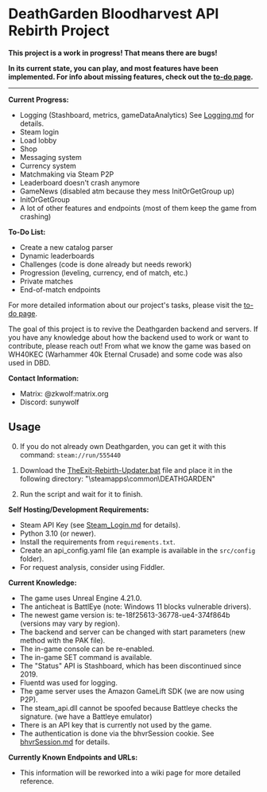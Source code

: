 # DeathGarden Bloodharvest API Rebirth Project

**This project is a work in progress! That means there are bugs!**

**In its current state, you can play, and most features have been implemented. For info about missing features, check out the [to-do page](https://github.com/users/wolfswolke/projects/2/views/1).**

****

**Current Progress:**
- Logging (Stashboard, metrics, gameDataAnalytics) See [Logging.md](https://github.com/wolfswolke/DeathGarden_API_Rebirth/blob/master/Doc/Logging.md) for details.
- Steam login
- Load lobby
- Shop
- Messaging system
- Currency system
- Matchmaking via Steam P2P
- Leaderboard doesn't crash anymore
- GameNews (disabled atm because they mess InitOrGetGroup up)
- InitOrGetGroup
- A lot of other features and endpoints (most of them keep the game from crashing)


**To-Do List:**
- Create a new catalog parser
- Dynamic leaderboards
- Challenges (code is done already but needs rework)
- Progression (leveling, currency, end of match, etc.)
- Private matches
- End-of-match endpoints

For more detailed information about our project's tasks, please visit the [to-do page](https://github.com/users/wolfswolke/projects/2/views/1).

The goal of this project is to revive the Deathgarden backend and servers. 
If you have any knowledge about how the backend used to work or want to contribute, please reach out!
From what we know the game was based on WH40KEC (Warhammer 40k Eternal Crusade) and some code was also used in DBD.

**Contact Information:**
- Matrix: @zkwolf:matrix.org
- Discord: sunywolf

## Usage

0. If you do not already own Deathgarden, you can get it with this command: 
`steam://run/555440`

1. Download the [TheExit-Rebirth-Updater.bat](https://github.com/wolfswolke/DeathGarden_API_Rebirth/blob/master/src/files/TheExit-Rebirth-Updater.bat) file and place it in the following directory: "\steamapps\common\DEATHGARDEN\"

2. Run the script and wait for it to finish.

**Self Hosting/Development Requirements:**
- Steam API Key (see [Steam_Login.md](https://github.com/wolfswolke/DeathGarden_API_Rebirth/blob/master/Doc/Steam_Login.md) for details).
- Python 3.10 (or newer).
- Install the requirements from `requirements.txt`.
- Create an api_config.yaml file (an example is available in the `src/config` folder).
- For request analysis, consider using Fiddler.

**Current Knowledge:**
- The game uses Unreal Engine 4.21.0.
- The anticheat is BattlEye (note: Windows 11 blocks vulnerable drivers).
- The newest game version is: te-18f25613-36778-ue4-374f864b (versions may vary by region).
- The backend and server can be changed with start parameters (new method with the PAK file).
- The in-game console can be re-enabled.
- The in-game SET command is available.
- The "Status" API is Stashboard, which has been discontinued since 2019.
- Fluentd was used for logging.
- The game server uses the Amazon GameLift SDK (we are now using P2P).
- The steam_api.dll cannot be spoofed because Battleye checks the signature. (we have a Battleye emulator)
- There is an API key that is currently not used by the game.
- The authentication is done via the bhvrSession cookie. See [bhvrSession.md](https://github.com/wolfswolke/DeathGarden_API_Rebirth/blob/master/Doc/bhvrSession.md) for details.

**Currently Known Endpoints and URLs:**
- This information will be reworked into a wiki page for more detailed reference.
